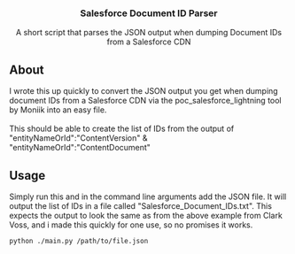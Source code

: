 
<div align="center">
<h3 align="center">Salesforce Document ID Parser</h3>
  <p align="center">
    A short script that parses the JSON output when dumping Document IDs from a Salesforce CDN
    <br />
  </p>
</div>
<h2>About</h2>
I wrote this up quickly to convert the JSON output you get when dumping document IDs from a Salesforce CDN via the poc_salesforce_lightning tool by Moniik into an easy file.
 <br /> <br />
This should be able to create the list of IDs from the output of "entityNameOrId":"ContentVersion" & "entityNameOrId":"ContentDocument"

<h2>Usage</h2>
Simply run this and in the command line arguments add the JSON file. It will output the list of IDs in a file called "Salesforce_Document_IDs.txt". This expects the output to look the same as from the above example from Clark Voss, and i made this quickly for one use, so no promises it works.

```
python ./main.py /path/to/file.json
```
